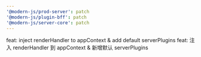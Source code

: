 ```yaml
---
'@modern-js/prod-server': patch
'@modern-js/plugin-bff': patch
'@modern-js/server-core': patch
---
```


feat: inject renderHandler to appContext & add default serverPlugins
feat: 注入 renderHandler 到 appContext & 新增默认 serverPlugins
